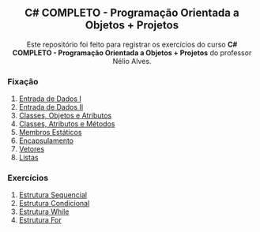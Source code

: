 <h2 align="center">C# COMPLETO - Programação Orientada a Objetos + Projetos</h2>

<p align="center">Este repositório foi feito para registrar os exercícios do curso <strong>C# COMPLETO - Programação Orientada a Objetos + Projetos</strong> do professor Nélio Alves.</p>

### Fixação

01. [Entrada de Dados I](https://github.com/TiLourinho/csharp-exercises/tree/master/Fixation01)
02. [Entrada de Dados II](https://github.com/TiLourinho/csharp-exercises/tree/master/Fixation02)
03. [Classes, Objetos e Atributos](https://github.com/TiLourinho/csharp-exercises/tree/master/Fixation03)
04. [Classes, Atributos e Métodos](https://github.com/TiLourinho/csharp-exercises/tree/master/Fixation04)
05. [Membros Estáticos](https://github.com/TiLourinho/csharp-exercises/tree/master/Fixation05)
06. [Encapsulamento](https://github.com/TiLourinho/csharp-exercises/tree/master/Fixation06)
07. [Vetores](https://github.com/TiLourinho/csharp-exercises/tree/master/Fixation07)
08. [Listas](https://github.com/TiLourinho/csharp-exercises/tree/master/Fixation08)

### Exercícios

01. [Estrutura Sequencial](https://github.com/TiLourinho/csharp-exercises/tree/master/Exercise01)
02. [Estrutura Condicional](https://github.com/TiLourinho/csharp-exercises/tree/master/Exercise02)
03. [Estrutura While](https://github.com/TiLourinho/csharp-exercises/tree/master/Exercise03)
04. [Estrutura For](https://github.com/TiLourinho/csharp-exercises/tree/master/Exercise04)
